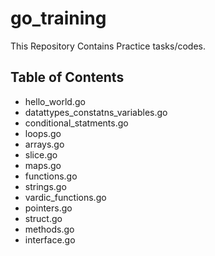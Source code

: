 # go_training
This Repository Contains Practice tasks/codes. 

## Table of Contents 

* hello_world.go
* datattypes_constatns_variables.go
* conditional_statments.go
* loops.go
* arrays.go
* slice.go
* maps.go
* functions.go
* strings.go
* vardic_functions.go
* pointers.go
* struct.go
* methods.go
* interface.go
